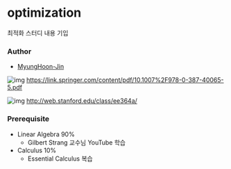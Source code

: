 # optimization
최적화 스터디 내용 기입

### Author
- [MyungHoon-Jin](https://www.github.com/jinmang2)

![img](http://image.kyobobook.co.kr/images/book/xlarge/031/x9780387303031.jpg)
https://link.springer.com/content/pdf/10.1007%2F978-0-387-40065-5.pdf

![img](https://web.stanford.edu/~boyd/cvxbook/bv_cvxbook_cover.jpg)
http://web.stanford.edu/class/ee364a/

### Prerequisite
- Linear Algebra 90%
  - Gilbert Strang 교수님 YouTube 학습
- Calculus 10%
  - Essential Calculus 복습
